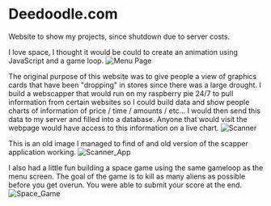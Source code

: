 # Deedoodle.com
Website to show my projects, since shutdown due to server costs.

I love space, I thought it would be could to create an animation using JavaScript and a game loop.
![Menu Page](https://i.imgur.com/57t0yXr.gif)

The original purpose of this website was to give people a view of graphics cards that have been "dropping" in stores since there was a large drought.
I build a webscapper that would run on my raspberry pie 24/7 to pull information from certain websites so I could build data and show people
charts of information of price / time / amounts / etc... I would then send this data to my server and filled into a database. Anyone that would
visit the webpage would have access to this information on a live chart.
![Scanner](https://i.imgur.com/dK6ym69.png)

This is an old image I managed to find of and old version of the scapper application working.
![Scanner_App](https://i.imgur.com/2pMJ225.png)

I also had a little fun building a space game using the same gameloop as the menu screen. The goal of the game is to kill as many aliens as possible
before you get overun. You were able to submit your score at the end.
![Space_Game](https://i.imgur.com/t18oRuQ.gif)

